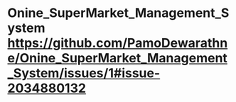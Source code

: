 # Onine_SuperMarket_Management_System https://github.com/PamoDewarathne/Onine_SuperMarket_Management_System/issues/1#issue-2034880132
